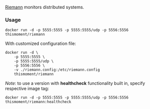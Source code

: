 [Riemann](http://riemann.io/) monitors distributed systems.

### Usage

```
docker run -d -p 5555:5555 -p 5555:5555/udp -p 5556:5556 thismoment/riemann
```

With customized configuration file:

```
docker run -d \
    -p 5555:5555 \
    -p 5555:5555/udp \
    -p 5556:5556 \
    -v ./riemann.config:/etc/riemann.config
    thismoment/riemann
```

_Note_: to use a version with **healthcheck** functionality built in, specify respective image tag:

```
docker run -d -p 5555:5555 -p 5555:5555/udp -p 5556:5556 thismoment/riemann:healthcheck
```

